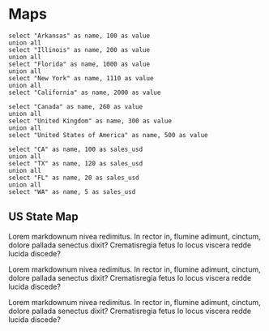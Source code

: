 <script>
import USMap from '$lib/viz/USMap.svelte'

let demoData = [
              { name: 'Alabama', value: 4822023 },
              { name: 'Alaska', value: 731449 },
              { name: 'Arizona', value: 6553255 },
              { name: 'Arkansas', value: 2949131 },
              { name: 'California', value: 38041430 },
              { name: 'Colorado', value: 5187582 },
              { name: 'Connecticut', value: 3590347 },
              { name: 'Delaware', value: 917092 },
              { name: 'District of Columbia', value: 632323 },
              { name: 'Florida', value: 19317568 },
              { name: 'Georgia', value: 9919945 },
              { name: 'Hawaii', value: 1392313 },
              { name: 'Idaho', value: 1595728 },
              { name: 'Illinois', value: 12875255 },
              { name: 'Indiana', value: 6537334 },
              { name: 'Iowa', value: 3074186 },
              { name: 'Kansas', value: 2885905 },
              { name: 'Kentucky', value: 4380415 },
              { name: 'Louisiana', value: 4601893 },
              { name: 'Maine', value: 1329192 },
              { name: 'Maryland', value: 5884563 },
              { name: 'Massachusetts', value: 6646144 },
              { name: 'Michigan', value: 9883360 },
              { name: 'Minnesota', value: 5379139 },
              { name: 'Mississippi', value: 2984926 },
              { name: 'Missouri', value: 6021988 },
              { name: 'Montana', value: 1005141 },
              { name: 'Nebraska', value: 1855525 },
              { name: 'Nevada', value: 2758931 },
              { name: 'New Hampshire', value: 1320718 },
              { name: 'New Jersey', value: 8864590 },
              { name: 'New Mexico', value: 2085538 },
              { name: 'New York', value: 19570261 },
              { name: 'North Carolina', value: 9752073 },
              { name: 'North Dakota', value: 699628 },
              { name: 'Ohio', value: 11544225 },
              { name: 'Oklahoma', value: 3814820 },
              { name: 'Oregon', value: 3899353 },
              { name: 'Pennsylvania', value: 12763536 },
              { name: 'Rhode Island', value: 1050292 },
              { name: 'South Carolina', value: 4723723 },
              { name: 'South Dakota', value: 833354 },
              { name: 'Tennessee', value: 6456243 },
              { name: 'Texas', value: 26059203 },
              { name: 'Utah', value: 2855287 },
              { name: 'Vermont', value: 626011 },
              { name: 'Virginia', value: 8185867 },
              { name: 'Washington', value: 6897012 },
              { name: 'West Virginia', value: 1855413 },
              { name: 'Wisconsin', value: 5726398 },
              { name: 'Wyoming', value: 576412 },
              { name: 'Puerto Rico', value: 3667084 }
            ]
</script>

# Maps

```map_data
select "Arkansas" as name, 100 as value
union all
select "Illinois" as name, 200 as value
union all
select "Florida" as name, 1000 as value
union all
select "New York" as name, 1110 as value
union all 
select "California" as name, 2000 as value

```

```world_map
select "Canada" as name, 260 as value
union all
select "United Kingdom" as name, 300 as value
union all
select "United States of America" as name, 500 as value
```

```us_abbrev
select "CA" as name, 100 as sales_usd
union all
select "TX" as name, 120 as sales_usd
union all
select "FL" as name, 20 as sales_usd
union all
select "WA" as name, 5 as sales_usd

```

## US State Map
Lorem markdownum nivea redimitus. In rector in, flumine adimunt, cinctum, dolore
pallada senectus dixit? Crematisregia fetus Io locus viscera redde lucida
discede?

<USMap
    data={us_abbrev}
    state=name
    value=sales_usd
    abbreviations=true
/>

Lorem markdownum nivea redimitus. In rector in, flumine adimunt, cinctum, dolore
pallada senectus dixit? Crematisregia fetus Io locus viscera redde lucida
discede?

<USMap
    data={demoData}
    state=name
    value=value
/>

Lorem markdownum nivea redimitus. In rector in, flumine adimunt, cinctum, dolore
pallada senectus dixit? Crematisregia fetus Io locus viscera redde lucida
discede?
